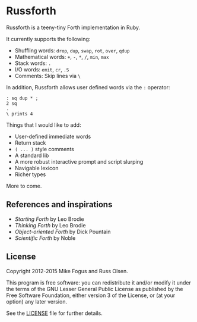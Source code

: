 # Russforth

Russforth is a teeny-tiny Forth implementation in Ruby.

It currently supports the following:

 - Shuffling words: `drop`, `dup`, `swap`, `rot`, `over`, `qdup`
 - Mathematical words: `+`, `-`, `*`, `/`, `min`, `max`
 - Stack words: `.`
 - I/O words: `emit`, `cr`, `.S` 
 - Comments: Skip lines via `\`
 
In addition, Russforth allows user defined words via the `:` operator:

    : sq dup * ;
    2 sq
    .
    \ prints 4

Things that I would like to add:

 - User-defined immediate words
 - Return stack
 - `( ... )` style comments
 - A standard lib
 - A more robust interactive prompt and script slurping
 - Navigable lexicon 
 - Richer types

More to come.

## References and inspirations

 - *Starting Forth* by Leo Brodie
 - *Thinking Forth* by Leo Brodie
 - *Object-oriented Forth* by Dick Pountain
 - *Scientific Forth* by Noble

## License

Copyright 2012-2015 Mike Fogus and Russ Olsen.

This program is free software: you can redistribute it and/or modify
it under the terms of the GNU Lesser General Public License as
published by the Free Software Foundation, either version 3 of the
License, or (at your option) any later version.

See the [LICENSE](LICENSE.md) file for further details.

